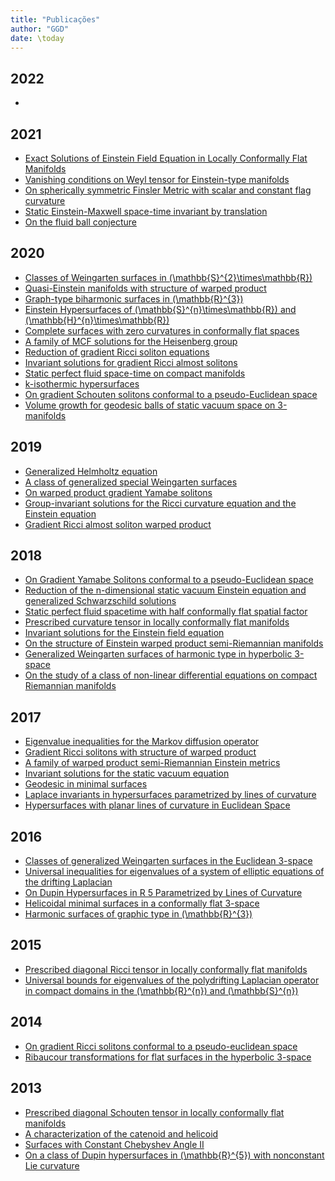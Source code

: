 ```yaml
---
title: "Publicações"
author: "GGD"
date: \today
---
```


2022
----

-

2021
----

- [Exact Solutions of Einstein Field Equation in Locally Conformally Flat Manifolds][2021_01]
- [Vanishing conditions on Weyl tensor for Einstein-type manifolds][2021_02]
- [On spherically symmetric Finsler Metric with scalar and constant flag curvature][2021_03]
- [Static Einstein-Maxwell space-time invariant by translation][2021_04]
- [On the fluid ball conjecture][2021_05]

2020
----

- [Classes of Weingarten surfaces in \(\mathbb{S}^{2}\times\mathbb{R}\)][2020_01]
- [Quasi-Einstein manifolds with structure of warped product][2020_02]
- [Graph-type biharmonic surfaces in \(\mathbb{R}^{3}\)][2020_03]
- [Einstein Hypersurfaces of \(\mathbb{S}^{n}\times\mathbb{R}\) and \(\mathbb{H}^{n}\times\mathbb{R}\)][2020_04]
- [Complete surfaces with zero curvatures in conformally flat spaces][2020_05]
- [A family of MCF solutions for the Heisenberg group][2020_06]
- [Reduction of gradient Ricci soliton equations][2020_07]
- [Invariant solutions for gradient Ricci almost solitons][2020_08]
- [Static perfect fluid space-time on compact manifolds][2020_09]
- [k-isothermic hypersurfaces][2020_10]
- [On gradient Schouten solitons conformal to a pseudo-Euclidean space][2020_11]
- [Volume growth for geodesic balls of static vacuum space on 3-manifolds][2020_12]

2019
----

- [Generalized Helmholtz equation][2019_01]
- [A class of generalized special Weingarten surfaces][2019_02]
- [On warped product gradient Yamabe solitons][2019_04]
- [Group-invariant solutions for the Ricci curvature equation and the Einstein equation][2019_05]
- [Gradient Ricci almost soliton warped product][2019_06]

2018
----

- [On Gradient Yamabe Solitons conformal to a pseudo-Euclidean space][2018_01]
- [Reduction of the n-dimensional static vacuum Einstein equation and generalized Schwarzschild solutions][2018_02]
- [Static perfect fluid spacetime with half conformally flat spatial factor][2018_03]
- [Prescribed curvature tensor in locally conformally flat manifolds][2018_04]
- [Invariant solutions for the Einstein field equation][2018_05]
- [On the structure of Einstein warped product semi-Riemannian manifolds][2018_06]
- [Generalized Weingarten surfaces of harmonic type in hyperbolic 3-space][2018_07]
- [On the study of a class of non-linear differential equations on compact Riemannian manifolds][2018_08]

2017
----

- [Eigenvalue inequalities for the Markov diffusion operator][2017_01]
- [Gradient Ricci solitons with structure of warped product][2017_02]
- [A family of warped product semi-Riemannian Einstein metrics][2017_03]
- [Invariant solutions for the static vacuum equation][2017_03]
- [Geodesic in minimal surfaces][2017_04]
- [Laplace invariants in hypersurfaces parametrized by lines of curvature][2017_06]
- [Hypersurfaces with planar lines of curvature in Euclidean Space][2017_07]

2016
----

- [Classes of generalized Weingarten surfaces in the Euclidean 3-space][2016_01]
- [Universal inequalities for eigenvalues of a system of elliptic equations of the drifting Laplacian][2016_02]
- [On Dupin Hypersurfaces in R 5 Parametrized by Lines of Curvature][2016_03]
- [Helicoidal minimal surfaces in a conformally flat 3-space][2016_04]
- [Harmonic surfaces of graphic type in \(\mathbb{R}^{3}\)][2016_05]


2015
----

- [Prescribed diagonal Ricci tensor in locally conformally flat manifolds][2015_01]
- [Universal bounds for eigenvalues of the polydrifting Laplacian operator in compact domains in the \(\mathbb{R}^{n}\) and \(\mathbb{S}^{n}\)][2015_02]

2014
----

- [On gradient Ricci solitons conformal to a pseudo-euclidean space][2014_01]
- [Ribaucour transformations for flat surfaces in the hyperbolic 3-space][2014_02]

2013
----

- [Prescribed diagonal Schouten tensor in locally conformally flat manifolds][2013_01]
- [A characterization of the catenoid and helicoid][2013_02]
- [Surfaces with Constant Chebyshev Angle II][2013_03]
- [On a class of Dupin hypersurfaces in \(\mathbb{R}^{5}\) with nonconstant Lie curvature][2013_04]


[2013_01]: https://doi.org/10.1007/s00022-013-0159-1
[2013_02]: https://doi.org/10.1142/S0129167X13500456
[2013_03]: https://doi.org/10.3836/tjm/1391177977
[2013_04]: https://doi.org/10.1007/s10711-013-9857-y
[2014_01]: https://doi.org/10.1007/s11856-014-0014-6
[2014_02]: https://doi.org/10.1016/j.jmaa.2013.10.080
[2015_01]: https://doi.org/10.1016/j.jmaa.2014.07.058
[2015_02]: https://doi.org/10.1007/s10455-015-9450-8
[2016_01]: https://doi.org/10.1515/advgeom-2015-0040
[2016_02]: https://doi.org/10.1007/s00605-015-0875-8
[2016_03]: https://doi.org/10.1007/s00025-016-0577-0
[2016_04]: https://doi.org/10.4134/BKMS.2016.53.2.531
[2016_05]: http://revistas.unitru.edu.pe/index.php/SSMM/article/view/1242
[2017_01]: http://dx.doi.org/10.1007/s00605-017-1146-7
[2017_02]: http://dx.doi.org/10.1007/s00025-016-0583-2
[2017_03]: https://doi.org/10.1016/j.difgeo.2016.11.004
[2017_04]: https://link.springer.com/article/10.1134/S0001434617030129
[2017_05]: https://doi.org/10.1134/S0001434617030129
[2017_06]: http://dx.doi.org/10.17268/sel.mat.2017.01.04
[2017_07]: http://dx.doi.org/10.17268/sel.mat.2017.02.02
[2018_01]: http://dx.doi.org/10.1016/j.geomphys.2017.07.020
[2018_02]: http://dx.doi.org/10.1016/j.jmaa.2018.09.042
[2018_03]: http://dx.doi.org/10.1007/s00229-018-1042-z
[2018_04]: https://doi.org/10.1016/j.geomphys.2017.09.014
[2018_05]: https://doi.org/10.1063/1.5016154
[2018_06]: https://doi.org/10.1093/integr/xyy016
[2018_07]: https://doi.org/10.1016/j.difgeo.2018.02.001
[2018_08]: http://publi.math.unideb.hu/searchb.php
[2019_01]: https://dialnet.unirioja.es/servlet/articulo?codigo=7167047
[2019_02]: https://www.worldscientific.com/doi/10.1142/S0129167X19500757
[2019_04]: https://www.sciencedirect.com/science/article/abs/pii/S0022247X18310837
[2019_05]: https://doi.org/10.1016/j.jde.2018.08.026
[2019_06]: https:/doi.org/10.1016/j.geomphys.2019.05.003
[2020_01]: https://www.math.uh.edu/~hjm/Vol46-3.html
[2020_02]: https://www.sciencedirect.com/science/article/abs/pii/S092622452030067X?via%3Dihub
[2020_03]: https://revistas.unitru.edu.pe/index.php/SSMM/article/view/2959
[2020_04]: https://link.springer.com/article/10.1007/s00574-020-00216-7
[2020_05]: http://publi.math.unideb.hu/index.php?p=10
[2020_06]: https://doi.org/10.1016/j.difgeo.2020.101633
[2020_07]: https://doi.org/10.5186/aasfm.2020.4554
[2020_08]: https://link.springer.com/article/10.1007/s40863-019-00161-4
[2020_09]: https://iopscience.iop.org/article/10.1088/1361-6382/ab5402
[2020_10]: https://www.revistas.ufg.br/nexus/article/view/60657
[2020_11]: https://link.springer.com/article/10.1007%2Fs00229-019-01159-0
[2020_12]: https://link.springer.com/article/10.1007/s10231-019-00904-2
[2021_01]: https://link.springer.com/content/pdf/10.1007/s00025-021-01476-5.pdf
[2021_02]: https://msp.org/pjm/2021/314-1/p04.xhtml
[2021_03]: https://www.sciencedirect.com/science/article/abs/pii/S0926224521001121?via%3Dihub
[2021_04]: https://link.springer.com/article/10.1007%2Fs10714-021-02867-3
[2021_05]: https://link.springer.com/article/10.1007%2Fs10455-021-09786-1
